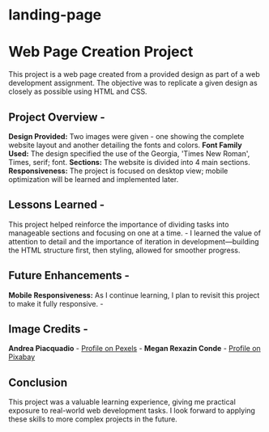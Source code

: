 # landing-page

# Web Page Creation Project 
This project is a web page created from a provided design as part of a web development assignment. The objective was to replicate a given design as closely as possible using HTML and CSS.



## Project Overview - 
**Design Provided:** Two images were given - one showing the complete website layout and another detailing the fonts and colors.
**Font Family Used:** The design specified the use of the Georgia, 'Times New Roman', Times, serif; font. 
**Sections:** The website is divided into 4 main sections.
**Responsiveness:** The project is focused on desktop view; mobile optimization will be learned and implemented later.



## Lessons Learned - 
This project helped reinforce the importance of dividing tasks into manageable sections and focusing on one at a time. - I learned the value of attention to detail and the importance of iteration in development—building the HTML structure first, then styling, allowed for smoother progress. 

## Future Enhancements - 
**Mobile Responsiveness:** As I continue learning, I plan to revisit this project to make it fully responsive. -
 

## Image Credits - 
**Andrea Piacquadio** - [Profile on Pexels](https://www.pexels.com/@olly/) - 
**Megan Rexazin Conde** - [Profile on Pixabay](https://pixabay.com/users/megan_rexazin_conde-6742250/)

## Conclusion
This project was a valuable learning experience, giving me practical exposure to real-world web development tasks. I look forward to applying these skills to more complex projects in the future.

